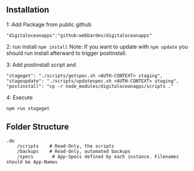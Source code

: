 ## Installation

1: Add Package from public github 
````
"digitaloceanapps":"github:webbardev/digitaloceanapps"
````

2: run install
``npm install``
Note: If you want to update with ``npm update`` you should run install afterward to trigger postinstall.

3: Add postinstall script and
````
"stageget": "./scripts/getspec.sh <AUTH-CONTEXT> staging",
"stageupdate": "./scripts/updatespec.sh <AUTH-CONTEXT> staging",
"postinstall": "cp -r node_modules/digitaloceanapps/scripts ."
````

4: Execute
````
npm run stageget
````

## Folder Structure
````
.do
    /scripts    # Read-Only, the scripts
    /backups    # Read-Only, automated backups
    /specs       # App-Specs defined by each instance. Filenames should be App-Names
````

